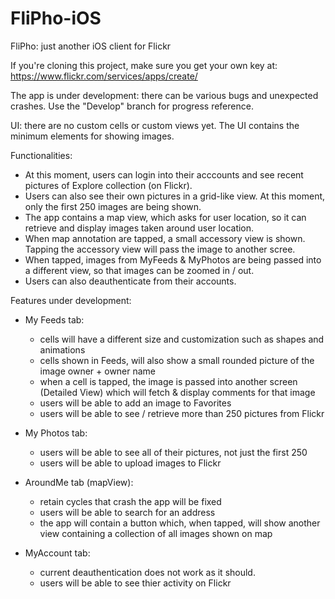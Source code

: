 # FliPho-iOS
FliPho: just another iOS client for Flickr

If you're cloning this project, make sure you get your own key at: https://www.flickr.com/services/apps/create/

The app is under development: there can be various bugs and unexpected crashes.
Use the "Develop" branch for progress reference.

UI: there are no custom cells or custom views yet. The UI contains the minimum elements for showing images.

Functionalities:

- At this moment, users can login into their acccounts and see recent pictures of Explore collection (on Flickr).
- Users can also see their own pictures in a grid-like view. At this moment, only the first 250 images are being shown.
- The app contains a map view, which asks for user location, so it can retrieve and display images taken around user location.
- When map annotation are tapped, a small accessory view is shown. Tapping the accessory view will pass the image to another scree.
- When tapped, images from MyFeeds & MyPhotos are being passed into a different view, so that images can be zoomed in / out.
- Users can also deauthenticate from their accounts.

Features under development:

- My Feeds tab: 
  - cells will have a different size and customization such as shapes and animations
  - cells shown in Feeds, will also show a small rounded picture of the image owner + owner name
  - when a cell is tapped, the image is passed into another screen (Detailed View) which will fetch & display comments for that image
  - users will be able to add an image to Favorites
  - users will be able to see / retrieve more than 250 pictures from Flickr


- My Photos tab:
  - users will be able to see all of their pictures, not just the first 250
  - users will be able to upload images to Flickr
  
- AroundMe tab (mapView):
  - retain cycles that crash the app will be fixed
  - users will be able to search for an address
  - the app will contain a button which, when tapped, will show another view containing a collection of all images shown on map
  
- MyAccount tab:
  - current deauthentication does not work as it should.
  - users will be able to see thier activity on Flickr
  
 
  
